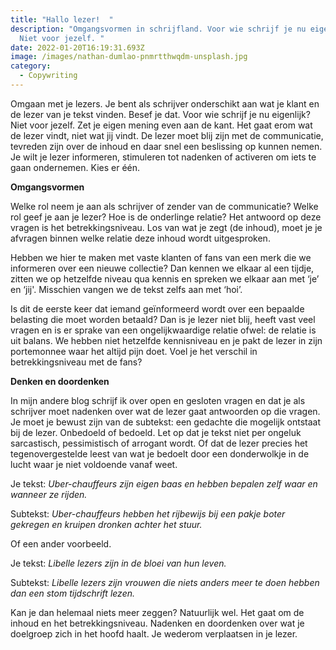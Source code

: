 ```yaml
---
title: "Hallo lezer!  "
description: "Omgangsvormen in schrijfland. Voor wie schrijf je nu eigenlijk?
  Niet voor jezelf. "
date: 2022-01-20T16:19:31.693Z
image: /images/nathan-dumlao-pnmrtthwqdm-unsplash.jpg
category:
  - Copywriting
---
```

Omgaan met je lezers. Je bent als schrijver onderschikt aan wat je klant en de lezer van je tekst vinden. Besef je dat. Voor wie schrijf je nu eigenlijk? Niet voor jezelf. Zet je eigen mening even aan de kant. Het gaat erom wat de lezer vindt, niet wat jij vindt. De lezer moet blij zijn met de communicatie, tevreden zijn over de inhoud en daar snel een beslissing op kunnen nemen. Je wilt je lezer informeren, stimuleren tot nadenken of activeren om iets te gaan ondernemen. Kies er één.  

**Omgangsvormen** 

Welke rol neem je aan als schrijver of zender van de communicatie? Welke rol geef je aan je lezer? Hoe is de onderlinge relatie? Het antwoord op deze vragen is het betrekkingsniveau. Los van wat je zegt (de inhoud), moet je je afvragen binnen welke relatie deze inhoud wordt uitgesproken.  

Hebben we hier te maken met vaste klanten of fans van een merk die we informeren over een nieuwe collectie? Dan kennen we elkaar al een tijdje, zitten we op hetzelfde niveau qua kennis en spreken we elkaar aan met ‘je’ en ‘jij'. Misschien vangen we de tekst zelfs aan met ‘hoi’.  

Is dit de eerste keer dat iemand geïnformeerd wordt over een bepaalde belasting die moet worden betaald? Dan is je lezer niet blij, heeft vast veel vragen en is er sprake van een ongelijkwaardige relatie ofwel: de relatie is uit balans. We hebben niet hetzelfde kennisniveau en je pakt de lezer in zijn portemonnee waar het altijd pijn doet. Voel je het verschil in betrekkingsniveau met de fans?  

**Denken en doordenken** 

In mijn andere blog schrijf ik over open en gesloten vragen en dat je als schrijver moet nadenken over wat de lezer gaat antwoorden op die vragen. Je moet je bewust zijn van de subtekst: een gedachte die mogelijk ontstaat bij de lezer. Onbedoeld of bedoeld. Let op dat je tekst niet per ongeluk sarcastisch, pessimistisch of arrogant wordt. Of dat de lezer precies het tegenovergestelde leest van wat je bedoelt door een donderwolkje in de lucht waar je niet voldoende vanaf weet.  

Je tekst: *Uber-chauffeurs zijn eigen baas en hebben bepalen zelf waar en wanneer ze rijden.* 

Subtekst: *Uber-chauffeurs hebben het rijbewijs bij een pakje boter gekregen en kruipen dronken achter het stuur.*  

Of een ander voorbeeld.  

Je tekst: *Libelle lezers zijn in de bloei van hun leven.*  

Subtekst: *Libelle lezers zijn vrouwen die niets anders meer te doen hebben dan een stom tijdschrift lezen.*  

Kan je dan helemaal niets meer zeggen? Natuurlijk wel. Het gaat om de inhoud en het betrekkingsniveau. Nadenken en doordenken over wat je doelgroep zich in het hoofd haalt. Je wederom verplaatsen in je lezer.